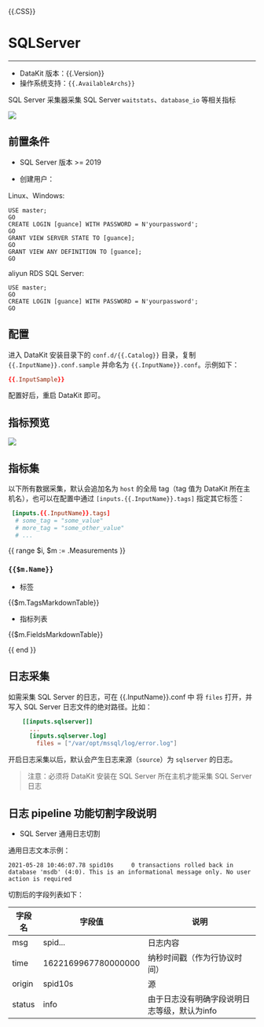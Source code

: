 {{.CSS}}
# SQLServer
---

- DataKit 版本：{{.Version}}
- 操作系统支持：`{{.AvailableArchs}}`

SQL Server 采集器采集 SQL Server `waitstats`、`database_io` 等相关指标

![](imgs/input-sqlserver-1.png)

## 前置条件

- SQL Server 版本 >= 2019

- 创建用户：

Linux、Windows:

```
USE master;
GO
CREATE LOGIN [guance] WITH PASSWORD = N'yourpassword';
GO
GRANT VIEW SERVER STATE TO [guance];
GO
GRANT VIEW ANY DEFINITION TO [guance];
GO
```

aliyun RDS SQL Server:

```
USE master;
GO
CREATE LOGIN [guance] WITH PASSWORD = N'yourpassword';
GO

```

## 配置

进入 DataKit 安装目录下的 `conf.d/{{.Catalog}}` 目录，复制 `{{.InputName}}.conf.sample` 并命名为 `{{.InputName}}.conf`。示例如下：

```toml
{{.InputSample}}
```

配置好后，重启 DataKit 即可。

## 指标预览

![](imgs/input-sqlserver-2.png)

## 指标集

以下所有数据采集，默认会追加名为 `host` 的全局 tag（tag 值为 DataKit 所在主机名），也可以在配置中通过 `[inputs.{{.InputName}}.tags]` 指定其它标签：

``` toml
 [inputs.{{.InputName}}.tags]
  # some_tag = "some_value"
  # more_tag = "some_other_value"
  # ...
```

{{ range $i, $m := .Measurements }}

### `{{$m.Name}}`

-  标签

{{$m.TagsMarkdownTable}}

- 指标列表

{{$m.FieldsMarkdownTable}}

{{ end }}


## 日志采集

如需采集 SQL Server 的日志，可在 {{.InputName}}.conf 中 将 `files` 打开，并写入 SQL Server 日志文件的绝对路径。比如：

```toml
    [[inputs.sqlserver]]
      ...
      [inputs.sqlserver.log]
        files = ["/var/opt/mssql/log/error.log"]
```


开启日志采集以后，默认会产生日志来源（`source`）为 `sqlserver` 的日志。

>注意：必须将 DataKit 安装在 SQL Server 所在主机才能采集 SQL Server 日志

## 日志 pipeline 功能切割字段说明

- SQL Server 通用日志切割

通用日志文本示例：
```
2021-05-28 10:46:07.78 spid10s     0 transactions rolled back in database 'msdb' (4:0). This is an informational message only. No user action is required
```

切割后的字段列表如下：

| 字段名 | 字段值              | 说明                                         |
| ---    | ---                 | ---                                          |
| msg    | spid...             | 日志内容                                     |
| time   | 1622169967780000000 | 纳秒时间戳（作为行协议时间）                 |
| origin | spid10s             | 源                                           |
| status | info                | 由于日志没有明确字段说明日志等级，默认为info |
